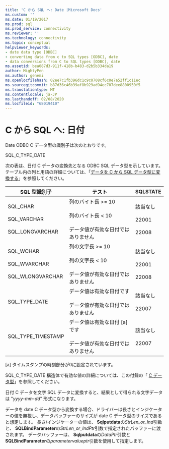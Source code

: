 ```yaml
---
title: 'C から SQL へ: Date |Microsoft Docs'
ms.custom: ''
ms.date: 01/19/2017
ms.prod: sql
ms.prod_service: connectivity
ms.reviewer: ''
ms.technology: connectivity
ms.topic: conceptual
helpviewer_keywords:
- date data type [ODBC]
- converting data from c to SQL types [ODBC], date
- data conversions from C to SQL types [ODBC], date
ms.assetid: bea087d3-911f-418b-b483-d2b5b334da19
author: MightyPen
ms.author: genemi
ms.openlocfilehash: 02ee7c1fb396dc1c9c0708cf6c0e7a52ff1c11ec
ms.sourcegitcommit: b87d36c46b39af8b929ad94ec707dee8800950f5
ms.translationtype: MT
ms.contentlocale: ja-JP
ms.lasthandoff: 02/08/2020
ms.locfileid: "68019410"
---
```

# <a name="c-to-sql-date"></a>C から SQL へ: 日付
Date ODBC C データ型の識別子は次のとおりです。  
  
 SQL_C_TYPE_DATE  
  
 次の表は、日付 C データの変換先となる ODBC SQL データ型を示しています。 テーブル内の列と用語の詳細については、「[データを C から SQL データ型に変換する](../../../odbc/reference/appendixes/converting-data-from-c-to-sql-data-types.md)」を参照してください。  
  
|SQL 型識別子|テスト|SQLSTATE|  
|-------------------------|----------|--------------|  
|SQL_CHAR<br /><br /> SQL_VARCHAR<br /><br /> SQL_LONGVARCHAR|列のバイト長 >= 10<br /><br /> 列のバイト長 < 10<br /><br /> データ値が有効な日付ではありません|該当なし<br /><br /> 22001<br /><br /> 22008|  
|SQL_WCHAR<br /><br /> SQL_WVARCHAR<br /><br /> SQL_WLONGVARCHAR|列の文字長 >= 10<br /><br /> 列の文字長 < 10<br /><br /> データ値が有効な日付ではありません|該当なし<br /><br /> 22001<br /><br /> 22008|  
|SQL_TYPE_DATE|データ値は有効な日付です<br /><br /> データ値が有効な日付ではありません|該当なし<br /><br /> 22007|  
|SQL_TYPE_TIMESTAMP|データ値は有効な日付 [a] です<br /><br /> データ値が有効な日付ではありません|該当なし<br /><br /> 22007|  
  
 [a] タイムスタンプの時刻部分が0に設定されています。  
  
 SQL_C_TYPE_DATE 構造体で有効な値の詳細については、この付録の「 [C データ型](../../../odbc/reference/appendixes/c-data-types.md)」を参照してください。  
  
 日付 C データを文字 SQL データに変換すると、結果として得られる文字データは "*yyyy*-*mm*-*dd*" 形式になります。  
  
 データを date C データ型から変換する場合、ドライバーは長さとインジケーターの値を無視し、データバッファーのサイズが date C データ型のサイズであると想定します。 長さ/インジケーターの値は、 **Sqlputdata**の*StrLen_or_Ind*引数と、 **SQLBindParameter**の*StrLen_or_IndPtr*引数で指定されたバッファーに渡されます。 データバッファーは、 **Sqlputdata**の*DataPtr*引数と**SQLBindParameter**の*parametervalueptr*引数を使用して指定します。
